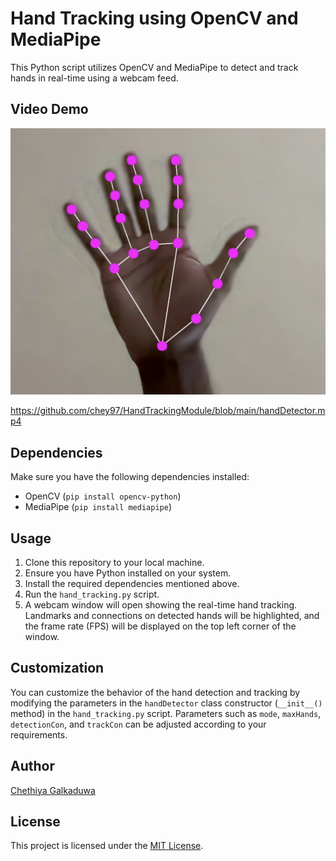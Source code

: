 # Hand Tracking using OpenCV and MediaPipe

This Python script utilizes OpenCV and MediaPipe to detect and track hands in real-time using a webcam feed.

## Video Demo

[![Watch the video](https://raw.githubusercontent.com/chey97/HandTrackingModule/main/handDetector.png)](https://raw.githubusercontent.com/chey97/HandTrackingModule/main/handDetector.mp4)

https://github.com/chey97/HandTrackingModule/blob/main/handDetector.mp4

## Dependencies

Make sure you have the following dependencies installed:

- OpenCV (`pip install opencv-python`)
- MediaPipe (`pip install mediapipe`)

## Usage

1. Clone this repository to your local machine.
2. Ensure you have Python installed on your system.
3. Install the required dependencies mentioned above.
4. Run the `hand_tracking.py` script.
5. A webcam window will open showing the real-time hand tracking. Landmarks and connections on detected hands will be highlighted, and the frame rate (FPS) will be displayed on the top left corner of the window.

## Customization

You can customize the behavior of the hand detection and tracking by modifying the parameters in the `handDetector` class constructor (`__init__()` method) in the `hand_tracking.py` script. Parameters such as `mode`, `maxHands`, `detectionCon`, and `trackCon` can be adjusted according to your requirements.

## Author

[Chethiya Galkaduwa](https://github.com/chey97)

## License

This project is licensed under the [MIT License](LICENSE).
